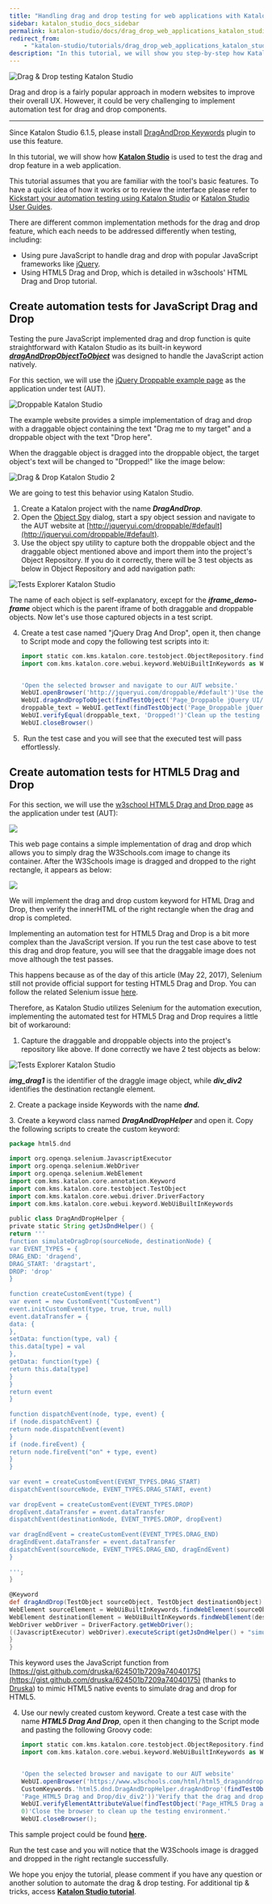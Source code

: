 ```yaml
---
title: "Handling drag and drop testing for web applications with Katalon Studio"
sidebar: katalon_studio_docs_sidebar
permalink: katalon-studio/docs/drag_drop_web_applications_katalon_studio.html
redirect_from:
    - "katalon-studio/tutorials/drag_drop_web_applications_katalon_studio.html"
description: "In this tutorial, we will show you step-by-step how Katalon Studio is used to test the drag and drop feature in a web application."
---
```

![Drag & Drop testing Katalon Studio](https://github.com/katalon-studio/docs-images/raw/master/katalon-studio/tutorials/drag_drop_web_applications_katalon_studio/crop-1-1024x481.png)

Drag and drop is a fairly popular approach in modern websites to improve their overall UX. However, it could be very challenging to implement automation test for drag and drop components.

-----------------------

Since Katalon Studio 6.1.5, please install [DragAndDrop Keywords](https://store.katalon.com/product/70/DragAndDrop-Keywords) plugin to use this feature.

In this tutorial, we will show how [**Katalon Studio**](https://www.katalon.com) is used to test the drag and drop feature in a web application.

This tutorial assumes that you are familiar with the tool's basic features. To have a quick idea of how it works or to review the interface please refer to [Kickstart your automation testing using Katalon Studio](https://www.katalon.com/tutorials/kickstart-automation-testing-using-katalon-studio/) or [Katalon Studio User Guides](/x/oArR).

There are different common implementation methods for the drag and drop feature, which each needs to be addressed differently when testing, including:

*   Using pure JavaScript to handle drag and drop with popular JavaScript frameworks like [jQuery](http://jqueryui.com/droppable/#default).
*   Using HTML5 Drag and Drop, which is detailed in w3schools' HTML Drag and Drop tutorial.

Create automation tests for JavaScript Drag and Drop
----------------------------------------------------

Testing the pure JavaScript implemented drag and drop function is quite straightforward with Katalon Studio as its built-in keyword [**_dragAndDropObjectToObject_**](/display/KD/%5BWebUI%5D+Drag+And+Drop+To+Object) was designed to handle the JavaScript action natively.

For this section, we will use the [jQuery Droppable example page](http://jqueryui.com/droppable/#default) as the application under test (AUT).

![Droppable Katalon Studio](https://github.com/katalon-studio/docs-images/raw/master/katalon-studio/tutorials/drag_drop_web_applications_katalon_studio/DragDrop1.png)

The example website provides a simple implementation of drag and drop with a draggable object containing the text "Drag me to my target" and a droppable object with the text "Drop here".

When the draggable object is dragged into the droppable object, the target object's text will be changed to "Dropped!" like the image below:

![Drag & Drop Katalon Studio 2](https://github.com/katalon-studio/docs-images/raw/master/katalon-studio/tutorials/drag_drop_web_applications_katalon_studio/DragDrop2.png)

We are going to test this behavior using Katalon Studio.

1.  Create a Katalon project with the name **_DragAndDrop_**.
2.  Open the [Object Spy](/x/5BZO) dialog, start a spy object session and navigate to the AUT website at [http://jqueryui.com/droppable/#default](http://jqueryui.com/droppable/#default).
3.  Use the object spy utility to capture both the droppable object and the draggable object mentioned above and import them into the project's Object Repository. If you do it correctly, there will be 3 test objects as below in Object Repository and add navigation path:

![Tests Explorer Katalon Studio](https://github.com/katalon-studio/docs-images/raw/master/katalon-studio/tutorials/drag_drop_web_applications_katalon_studio/DragDrop3.png)

The name of each object is self-explanatory, except for the **_iframe_demo-frame_** object which is the parent iframe of both draggable and droppable objects. Now let's use those captured objects in a test script.

4.  Create a test case named "jQuery Drag And Drop", open it, then change to Script mode and copy the following test scripts into it:

    ```groovy
    import static com.kms.katalon.core.testobject.ObjectRepository.findTestObject
    import com.kms.katalon.core.webui.keyword.WebUiBuiltInKeywords as WebUI


    'Open the selected browser and navigate to our AUT website.'
    WebUI.openBrowser('http://jqueryui.com/droppable/#default')'Use the dragAndDropObjectToObject keyword to perform the drag and drop action.'
    WebUI.dragAndDropToObject(findTestObject('Page_Droppable jQuery UI/div_draggable'), findTestObject('Page_Droppable jQuery UI/div_droppable'))'Get the text content of our droppable object.'
    droppable_text = WebUI.getText(findTestObject('Page_Droppable jQuery UI/div_droppable'))'Verify if it is actually changed to "Dropped!" because of the drag and drop action.'
    WebUI.verifyEqual(droppable_text, 'Dropped!')'Clean up the testing environment by closing the browser.'
    WebUI.closeBrowser()

    ```
5.   Run the test case and you will see that the executed test will pass effortlessly.

Create automation tests for HTML5 Drag and Drop
-----------------------------------------------

For this section, we will use the [w3school HTML5 Drag and Drop page](https://www.w3schools.com/html/html5_draganddrop.asp) as the application under test (AUT):

![](https://github.com/katalon-studio/docs-images/raw/master/katalon-studio/tutorials/drag_drop_web_applications_katalon_studio/w3school-HTML5-Drag-and-Drop-page.png)

This web page contains a simple implementation of drag and drop which allows you to simply drag the W3Schools.com image to change its container. After the W3Schools image is dragged and dropped to the right rectangle, it appears as below:

![](https://github.com/katalon-studio/docs-images/raw/master/katalon-studio/tutorials/drag_drop_web_applications_katalon_studio/drag-and-drop-custom-keyword-for-HTML-Drag-and-Drop.png)

We will implement the drag and drop custom keyword for HTML Drag and Drop, then verify the innerHTML of the right rectangle when the drag and drop is completed.

Implementing an automation test for HTML5 Drag and Drop is a bit more complex than the JavaScript version. If you run the test case above to test this drag and drop feature, you will see that the draggable image does not move although the test passes.

This happens because as of the day of this article (May 22, 2017), Selenium still not provide official support for testing HTML5 Drag and Drop. You can follow the related Selenium issue [here](https://github.com/seleniumhq/selenium-google-code-issue-archive/issues/3604).

Therefore, as Katalon Studio utilizes Selenium for the automation execution, implementing the automated test for HTML5 Drag and Drop requires a little bit of workaround:

1.  Capture the draggable and droppable objects into the project's repository like above. If done correctly we have 2 test objects as below:

![Tests Explorer Katalon Studio](https://github.com/katalon-studio/docs-images/raw/master/katalon-studio/tutorials/drag_drop_web_applications_katalon_studio/DragDrop6.png)

**_img_drag1_** is the identifier of the draggle image object, while **_div_div2_** identifies the destination rectangle element.

2\. Create a package inside Keywords with the name **_dnd._**

3\. Create a keyword class named **_DragAndDropHelper_** and open it. Copy the following scripts to create the custom keyword:

```groovy
package html5.dnd
 
import org.openqa.selenium.JavascriptExecutor
import org.openqa.selenium.WebDriver
import org.openqa.selenium.WebElement
import com.kms.katalon.core.annotation.Keyword
import com.kms.katalon.core.testobject.TestObject
import com.kms.katalon.core.webui.driver.DriverFactory
import com.kms.katalon.core.webui.keyword.WebUiBuiltInKeywords
 
public class DragAndDropHelper {
private static String getJsDndHelper() {
return '''
function simulateDragDrop(sourceNode, destinationNode) {
var EVENT_TYPES = {
DRAG_END: 'dragend',
DRAG_START: 'dragstart',
DROP: 'drop'
}
 
function createCustomEvent(type) {
var event = new CustomEvent("CustomEvent")
event.initCustomEvent(type, true, true, null)
event.dataTransfer = {
data: {
},
setData: function(type, val) {
this.data[type] = val
},
getData: function(type) {
return this.data[type]
}
}
return event
}
 
function dispatchEvent(node, type, event) {
if (node.dispatchEvent) {
return node.dispatchEvent(event)
}
if (node.fireEvent) {
return node.fireEvent("on" + type, event)
}
}
 
var event = createCustomEvent(EVENT_TYPES.DRAG_START)
dispatchEvent(sourceNode, EVENT_TYPES.DRAG_START, event)
 
var dropEvent = createCustomEvent(EVENT_TYPES.DROP)
dropEvent.dataTransfer = event.dataTransfer
dispatchEvent(destinationNode, EVENT_TYPES.DROP, dropEvent)
 
var dragEndEvent = createCustomEvent(EVENT_TYPES.DRAG_END)
dragEndEvent.dataTransfer = event.dataTransfer
dispatchEvent(sourceNode, EVENT_TYPES.DRAG_END, dragEndEvent)
}
 
''';
}
 
@Keyword
def dragAndDrop(TestObject sourceObject, TestObject destinationObject) {
WebElement sourceElement = WebUiBuiltInKeywords.findWebElement(sourceObject);
WebElement destinationElement = WebUiBuiltInKeywords.findWebElement(destinationObject);
WebDriver webDriver = DriverFactory.getWebDriver();
((JavascriptExecutor) webDriver).executeScript(getJsDndHelper() + "simulateDragDrop(arguments[0], arguments[1])", sourceElement, destinationElement)
}
}

```

This keyword uses the JavaScript function from [https://gist.github.com/druska/624501b7209a74040175](https://gist.github.com/druska/624501b7209a74040175) (thanks to [Druska](https://gist.github.com/druska)) to mimic HTML5 native events to simulate drag and drop for HTML5.

4.  Use our newly created custom keyword. Create a test case with the name **_HTML5 Drag And Drop_**, open it then changing to the Script mode and pasting the following Groovy code:

    ```groovy
    import static com.kms.katalon.core.testobject.ObjectRepository.findTestObject
    import com.kms.katalon.core.webui.keyword.WebUiBuiltInKeywords as WebUI


    'Open the selected browser and navigate to our AUT website'
    WebUI.openBrowser('https://www.w3schools.com/html/html5_draganddrop.asp')'Use the previous custom keywords to perform the drag and drop action.'
    CustomKeywords.'html5.dnd.DragAndDropHelper.dragAndDrop'(findTestObject('Page_HTML5 Drag and Drop/img_drag1'), findTestObject(
    'Page_HTML5 Drag and Drop/div_div2'))'Verify that the drag and drop action is performed successfully by checking the innerHTML of the destination element for the draggable image.'
    WebUI.verifyElementAttributeValue(findTestObject('Page_HTML5 Drag and Drop/div_div2'), 'innerHTML', '<img src=\"img_w3slogo.gif\" draggable=\"true\" ondragstart=\"drag(event)\" id=\"drag1\" alt=\"W3Schools\">',
    0)'Close the browser to clean up the testing environment.'
    WebUI.closeBrowser();

    ```

This sample project could be found [**here**](https://github.com/katalon-studio/DragAndDropExample)**.**

Run the test case and you will notice that the W3Schools image is dragged and dropped in the right rectangle successfully.

We hope you enjoy the tutorial, please comment if you have any question or another solution to automate the drag & drop testing. For additional tip & tricks, access [**Katalon Studio tutorial**](https://www.katalon.com/tutorials/).
